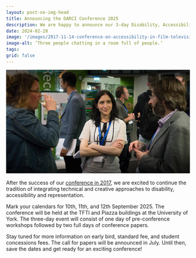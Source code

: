 ```yaml
---
layout: post-no-img-head
title: Announcing the DARCI Conference 2025
description: We are happy to announce our 3-day Disability, Accessibility and Representation in the Creative Industries (DARCI) 2025 conference!
date: 2024-02-28
image: '/images/2017-11-14-conference-on-accessibility-in-film-television-and-interactive-media-selected-photos-05.jpg'
image-alt: ‘Three people chatting in a room full of people.’
tags: 
grid: false
---
```


![Three people chatting in a room full of people.](/images/2017-11-14-conference-on-accessibility-in-film-television-and-interactive-media-selected-photos-05.jpg)

After the success of our [conference in 2017](conference-on-accessibility-in-film-television-and-interactive-media), we are excited to continue the tradition of integrating technical and creative approaches to disability, accessibility and representation.

Mark your calendars for 10th, 11th, and 12th September 2025. The conference will be held at the TFTI and Piazza buildings at the University of York. The three-day event will consist of one day of pre-conference workshops followed by two full days of conference papers.

Stay tuned for more information on early bird, standard fee, and student concessions fees. The call for papers will be announced in July. Until then, save the dates and get ready for an exciting conference!